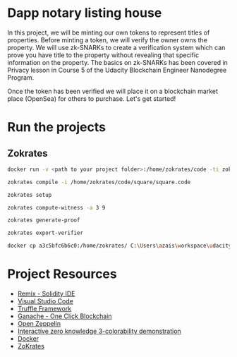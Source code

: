 # Dapp notary listing house

In this project, we will be minting our own tokens to represent titles of properties. Before minting a token, we will verify the owner owns the property. We will use zk-SNARKs to create a verification system which can prove you have title to the property without revealing that specific information on the property. The basics on zk-SNARKs has been covered in Privacy lesson in Course 5 of the Udacity Blockchain Engineer Nanodegree Program.

Once the token has been verified we will place it on a blockchain market place (OpenSea) for others to purchase. Let's get started!

# Run the projects

## Zokrates

```bash
docker run -v <path to your project folder>:/home/zokrates/code -ti zokrates/zokrates /bin/bash
```

```bash
zokrates compile -i /home/zokrates/code/square/square.code

zokrates setup

zokrates compute-witness -a 3 9

zokrates generate-proof

zokrates export-verifier
```

```bash
docker cp a3c5bfc6b6c0:/home/zokrates/ C:\Users\azais\workspace\udacity\dapp-house-listing-service\
```

# Project Resources

- [Remix - Solidity IDE](https://remix.ethereum.org/)
- [Visual Studio Code](https://code.visualstudio.com/)
- [Truffle Framework](https://truffleframework.com/)
- [Ganache - One Click Blockchain](https://truffleframework.com/ganache)
- [Open Zeppelin ](https://openzeppelin.org/)
- [Interactive zero knowledge 3-colorability demonstration](http://web.mit.edu/~ezyang/Public/graph/svg.html)
- [Docker](https://docs.docker.com/install/)
- [ZoKrates](https://github.com/Zokrates/ZoKrates)
